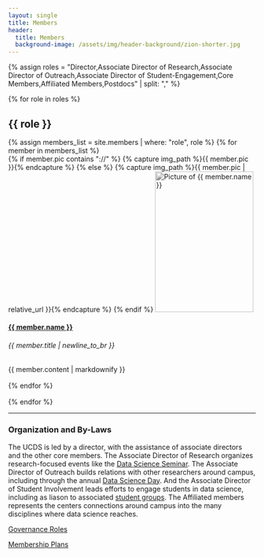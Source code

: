 ```yaml
---
layout: single
title: Members
header:
  title: Members
  background-image: /assets/img/header-background/zion-shorter.jpg
---
```


<style>
img.member {
  width: 200px;
  height: 286px;
  object-fit: cover;
  /* black and white */
  -webkit-filter: grayscale(100%); /* Safari 6.0 - 9.0 */
  filter: grayscale(100%);
}
</style>

{% assign roles = "Director,Associate Director of Research,Associate Director of Outreach,Associate Director of Student-Engagement,Core Members,Affiliated Members,Postdocs" | split: "," %}

{% for role in roles %}
<div style="margin-bottom: 1rem">
  <h2 style="margin-bottom: 1rem">{{ role }}</h2>
  {% assign members_list = site.members | where: "role", role %}
  {% for member in members_list %}
  <div class="row" style="margin-bottom: 1rem">
    <div class="col-lg-3">
      {% if member.pic contains "://" %}
      {% capture img_path %}{{ member.pic }}{% endcapture %}
      {% else %}
      {% capture img_path %}{{ member.pic | relative_url }}{% endcapture %}
      {% endif %}
      <a href="{{ member.link }}" target="_blank">
      <img src="{{ img_path }}" alt="Picture of {{ member.name }}" class="rounded shadow member">
        </a>
    </div>
    <div class="col-lg-9">
        <h4><a href="{{ member.link }}" target="_blank">{{ member.name }}</a></h4>
        <h6>{{ member.title | newline_to_br }}</h6>
      <p>{{ member.content | markdownify }}</p>
    </div>
  </div>
  {% endfor %}
</div>
{% endfor %}

---

### Organization and By-Laws

The UCDS is led by a director, with the assistance of associate directors and the other core members.  The Associate Director of Research organizes research-focused events like the <a href="seminar.html">Data Science Seminar</a>.  The Associate Director of Outreach builds relations with other researchers around campus, including through the annual <a href="dataday.html">Data Science Day</a>.  And the Associate Director of Student Involvement leads efforts to engage students in data science, including as liason to associated <a href="club.html">student groups</a>. The Affiliated members represents the centers connections around campus into the many disciplines where data science reaches.

[Governance Roles](./assets/file/UCDS-Elections[7996].pdf)

[Membership Plans](./assets/file/UCDS-Affiliate[7995].pdf)
